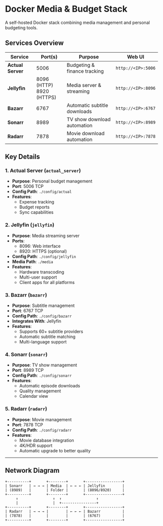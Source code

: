 # Docker Media & Budget Stack

A self-hosted Docker stack combining media management and personal budgeting tools.

## Services Overview

| Service         | Port(s)               | Purpose                      | Web UI                          |
|-----------------|-----------------------|------------------------------|---------------------------------|
| **Actual Server** | 5006                 | Budgeting & finance tracking | `http://<IP>:5006`             |
| **Jellyfin**     | 8096 (HTTP)<br>8920 (HTTPS) | Media server & streaming    | `http://<IP>:8096`             |
| **Bazarr**       | 6767                 | Automatic subtitle downloads | `http://<IP>:6767`             |
| **Sonarr**       | 8989                 | TV show download automation  | `http://<IP>:8989`             |
| **Radarr**       | 7878                 | Movie download automation    | `http://<IP>:7878`             |

## Key Details

### 1. **Actual Server** (`actual_server`)
- **Purpose**: Personal budget management
- **Port**: 5006 TCP
- **Config Path**: `./config/actual`
- **Features**:
  - Expense tracking
  - Budget reports
  - Sync capabilities

### 2. **Jellyfin** (`jellyfin`)
- **Purpose**: Media streaming server
- **Ports**:
  - 8096: Web interface
  - 8920: HTTPS (optional)
- **Config Path**: `./config/jellyfin`
- **Media Path**: `./media`
- **Features**:
  - Hardware transcoding
  - Multi-user support
  - Client apps for all platforms

### 3. **Bazarr** (`bazarr`)
- **Purpose**: Subtitle management
- **Port**: 6767 TCP
- **Config Path**: `./config/bazarr`
- **Integrates With**: Jellyfin
- **Features**:
  - Supports 60+ subtitle providers
  - Automatic subtitle matching
  - Multi-language support

### 4. **Sonarr** (`sonarr`)
- **Purpose**: TV show management
- **Port**: 8989 TCP
- **Config Path**: `./config/sonarr`
- **Features**:
  - Automatic episode downloads
  - Quality management
  - Calendar view

### 5. **Radarr** (`radarr`)
- **Purpose**: Movie management
- **Port**: 7878 TCP
- **Config Path**: `./config/radarr`
- **Features**:
  - Movie database integration
  - 4K/HDR support
  - Automatic upgrade to better quality

---

## Network Diagram
```plaintext
+----------+       +--------+       +-----------------+
| Sonarr   | → → → | Media  | ← ← ← | Jellyfin        |
| (8989)   |       | Folder |       | (8096/8920)     |
+----------+       +--------+       +-----------------+
     ↑                ↑  ↑                ↑
     |                |  +----------------+
+----------+       +--------+       +-----------------+
| Radarr   | → → → |        | ← ← ← | Bazarr          |
| (7878)   |       |        |       | (6767)          |
+----------+       +--------+       +-----------------+
